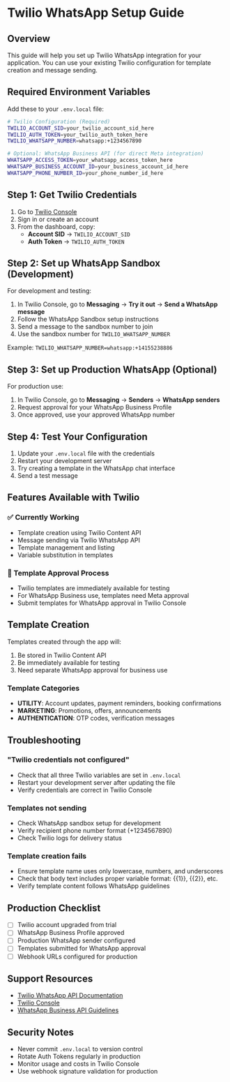 # Twilio WhatsApp Setup Guide

## Overview
This guide will help you set up Twilio WhatsApp integration for your application. You can use your existing Twilio configuration for template creation and message sending.

## Required Environment Variables

Add these to your `.env.local` file:

```bash
# Twilio Configuration (Required)
TWILIO_ACCOUNT_SID=your_twilio_account_sid_here
TWILIO_AUTH_TOKEN=your_twilio_auth_token_here
TWILIO_WHATSAPP_NUMBER=whatsapp:+1234567890

# Optional: WhatsApp Business API (for direct Meta integration)
WHATSAPP_ACCESS_TOKEN=your_whatsapp_access_token_here
WHATSAPP_BUSINESS_ACCOUNT_ID=your_business_account_id_here
WHATSAPP_PHONE_NUMBER_ID=your_phone_number_id_here
```

## Step 1: Get Twilio Credentials

1. Go to [Twilio Console](https://console.twilio.com/)
2. Sign in or create an account
3. From the dashboard, copy:
   - **Account SID** → `TWILIO_ACCOUNT_SID`
   - **Auth Token** → `TWILIO_AUTH_TOKEN`

## Step 2: Set up WhatsApp Sandbox (Development)

For development and testing:

1. In Twilio Console, go to **Messaging** → **Try it out** → **Send a WhatsApp message**
2. Follow the WhatsApp Sandbox setup instructions
3. Send a message to the sandbox number to join
4. Use the sandbox number for `TWILIO_WHATSAPP_NUMBER`

Example: `TWILIO_WHATSAPP_NUMBER=whatsapp:+14155238886`

## Step 3: Set up Production WhatsApp (Optional)

For production use:

1. In Twilio Console, go to **Messaging** → **Senders** → **WhatsApp senders**
2. Request approval for your WhatsApp Business Profile
3. Once approved, use your approved WhatsApp number

## Step 4: Test Your Configuration

1. Update your `.env.local` file with the credentials
2. Restart your development server
3. Try creating a template in the WhatsApp chat interface
4. Send a test message

## Features Available with Twilio

### ✅ Currently Working
- Template creation using Twilio Content API
- Message sending via Twilio WhatsApp API
- Template management and listing
- Variable substitution in templates

### 🔄 Template Approval Process
- Twilio templates are immediately available for testing
- For WhatsApp Business use, templates need Meta approval
- Submit templates for WhatsApp approval in Twilio Console

## Template Creation

Templates created through the app will:
1. Be stored in Twilio Content API
2. Be immediately available for testing
3. Need separate WhatsApp approval for business use

### Template Categories
- **UTILITY**: Account updates, payment reminders, booking confirmations
- **MARKETING**: Promotions, offers, announcements  
- **AUTHENTICATION**: OTP codes, verification messages

## Troubleshooting

### "Twilio credentials not configured"
- Check that all three Twilio variables are set in `.env.local`
- Restart your development server after updating the file
- Verify credentials are correct in Twilio Console

### Templates not sending
- Check WhatsApp sandbox setup for development
- Verify recipient phone number format (+1234567890)
- Check Twilio logs for delivery status

### Template creation fails
- Ensure template name uses only lowercase, numbers, and underscores
- Check that body text includes proper variable format: {{1}}, {{2}}, etc.
- Verify template content follows WhatsApp guidelines

## Production Checklist

- [ ] Twilio account upgraded from trial
- [ ] WhatsApp Business Profile approved
- [ ] Production WhatsApp sender configured
- [ ] Templates submitted for WhatsApp approval
- [ ] Webhook URLs configured for production

## Support Resources

- [Twilio WhatsApp API Documentation](https://www.twilio.com/docs/whatsapp)
- [Twilio Console](https://console.twilio.com/)
- [WhatsApp Business API Guidelines](https://developers.facebook.com/docs/whatsapp/overview)

## Security Notes

- Never commit `.env.local` to version control
- Rotate Auth Tokens regularly in production
- Monitor usage and costs in Twilio Console
- Use webhook signature validation for production
